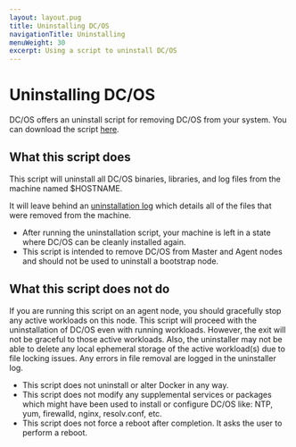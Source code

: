 ```yaml
---
layout: layout.pug
title: Uninstalling DC/OS
navigationTitle: Uninstalling
menuWeight: 30
excerpt: Using a script to uninstall DC/OS 
---
```

# Uninstalling DC/OS 

DC/OS offers an uninstall script for removing DC/OS from your system. You can download the script [here](http://downloads.mesosphere.com/dcos-uninstall/uninstall.sh).

## What this script does
This script will uninstall all DC/OS binaries, libraries, and log files from the machine named $HOSTNAME.

It will leave behind an [uninstallation log](/var/log/dcos.uninstall.log) which details all of the files that were removed from the machine. 

- After running the uninstallation script, your machine is left in a state where DC/OS can be cleanly installed again.
- This script is intended to remove DC/OS from Master and Agent nodes and should not be used to uninstall a bootstrap node.

## What this script does not do

If you are running this script on an agent node, you should gracefully stop any active workloads on this node. This script will proceed with the uninstallation of DC/OS even with running workloads. However, the exit will not be graceful to those active workloads. Also, the uninstaller may not be able to delete any local ephemeral storage of the active workload(s) due to file locking issues. Any errors in file removal are logged in the uninstaller log.

- This script does not uninstall or alter Docker in any way.
- This script does not modify any supplemental services or packages which might have been used to install or configure DC/OS like: NTP, yum, firewalld, nginx, resolv.conf, etc.
- This script does not force a reboot after completion. It asks the user to perform a reboot.
